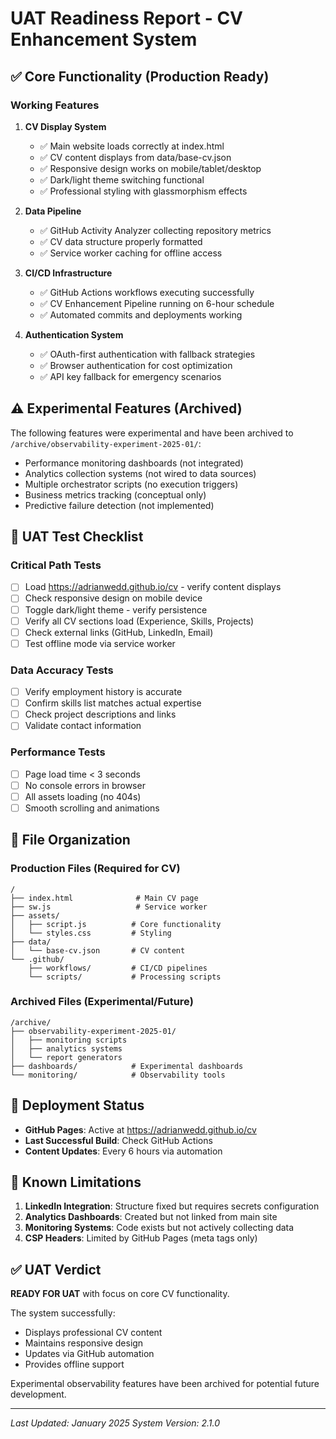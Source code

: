 # UAT Readiness Report - CV Enhancement System

## ✅ Core Functionality (Production Ready)

### **Working Features**
1. **CV Display System**
   - ✅ Main website loads correctly at index.html
   - ✅ CV content displays from data/base-cv.json
   - ✅ Responsive design works on mobile/tablet/desktop
   - ✅ Dark/light theme switching functional
   - ✅ Professional styling with glassmorphism effects

2. **Data Pipeline**
   - ✅ GitHub Activity Analyzer collecting repository metrics
   - ✅ CV data structure properly formatted
   - ✅ Service worker caching for offline access

3. **CI/CD Infrastructure**
   - ✅ GitHub Actions workflows executing successfully
   - ✅ CV Enhancement Pipeline running on 6-hour schedule
   - ✅ Automated commits and deployments working

4. **Authentication System**
   - ✅ OAuth-first authentication with fallback strategies
   - ✅ Browser authentication for cost optimization
   - ✅ API key fallback for emergency scenarios

## ⚠️ Experimental Features (Archived)

The following features were experimental and have been archived to `/archive/observability-experiment-2025-01/`:

- Performance monitoring dashboards (not integrated)
- Analytics collection systems (not wired to data sources)
- Multiple orchestrator scripts (no execution triggers)
- Business metrics tracking (conceptual only)
- Predictive failure detection (not implemented)

## 🧪 UAT Test Checklist

### **Critical Path Tests**
- [ ] Load https://adrianwedd.github.io/cv - verify content displays
- [ ] Check responsive design on mobile device
- [ ] Toggle dark/light theme - verify persistence
- [ ] Verify all CV sections load (Experience, Skills, Projects)
- [ ] Check external links (GitHub, LinkedIn, Email)
- [ ] Test offline mode via service worker

### **Data Accuracy Tests**
- [ ] Verify employment history is accurate
- [ ] Confirm skills list matches actual expertise
- [ ] Check project descriptions and links
- [ ] Validate contact information

### **Performance Tests**
- [ ] Page load time < 3 seconds
- [ ] No console errors in browser
- [ ] All assets loading (no 404s)
- [ ] Smooth scrolling and animations

## 📁 File Organization

### **Production Files** (Required for CV)
```
/
├── index.html              # Main CV page
├── sw.js                   # Service worker
├── assets/
│   ├── script.js          # Core functionality
│   └── styles.css         # Styling
├── data/
│   └── base-cv.json       # CV content
└── .github/
    ├── workflows/         # CI/CD pipelines
    └── scripts/           # Processing scripts
```

### **Archived Files** (Experimental/Future)
```
/archive/
├── observability-experiment-2025-01/
│   ├── monitoring scripts
│   ├── analytics systems
│   └── report generators
├── dashboards/            # Experimental dashboards
└── monitoring/            # Observability tools
```

## 🚀 Deployment Status

- **GitHub Pages**: Active at https://adrianwedd.github.io/cv
- **Last Successful Build**: Check GitHub Actions
- **Content Updates**: Every 6 hours via automation

## 📝 Known Limitations

1. **LinkedIn Integration**: Structure fixed but requires secrets configuration
2. **Analytics Dashboards**: Created but not linked from main site
3. **Monitoring Systems**: Code exists but not actively collecting data
4. **CSP Headers**: Limited by GitHub Pages (meta tags only)

## ✅ UAT Verdict

**READY FOR UAT** with focus on core CV functionality. 

The system successfully:
- Displays professional CV content
- Maintains responsive design
- Updates via GitHub automation
- Provides offline support

Experimental observability features have been archived for potential future development.

---

*Last Updated: January 2025*
*System Version: 2.1.0*